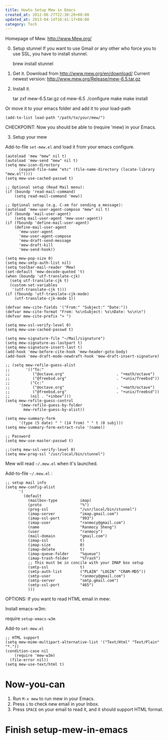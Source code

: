 ```yaml
---
title: Howto Setup Mew in Emacs
created_at: 2012-06-27T22:38:20+08:00
updated_at: 2013-04-14T10:41:17+08:00
category: Tech
---
```


Homepage of Mew. http://www.Mew.org/

0. Setup stunnel
If you want to use Gmail or any other who force you to use SSL, you have to install stunnel.

    brew install stunnel

1. Get it.
Download from http://www.mew.org/en/download/
Current newest version: http://www.mew.org/Release/mew-6.5.tar.gz

2. Install it.

    tar zxf mew-6.5.tar.gz
    cd mew-6.5
    ./configure
    make
    make install

Or move it to your emacs folder and add it to your load-path

    (add-to-list load-path "/path/to/your/mew/")

CHECKPOINT:
  Now you should be able to (require 'mew) in your Emacs.

3. Setup your mew

Add-to-file `set-mew.el` and load it from your emacs configure.

    (autoload 'mew "mew" nil t)
    (autoload 'mew-send "mew" nil t)
    (setq mew-icon-directory
          (expand-file-name "etc" (file-name-directory (locate-library "mew.el"))))
    (setq mew-use-cached-passwd t)

    ;; Optional setup (Read Mail menu):
    (if (boundp 'read-mail-command)
        (setq read-mail-command 'mew))

    ;; Optional setup (e.g. C-xm for sending a message):
    (autoload 'mew-user-agent-compose "mew" nil t)
    (if (boundp 'mail-user-agent)
        (setq mail-user-agent 'mew-user-agent))
    (if (fboundp 'define-mail-user-agent)
        (define-mail-user-agent
          'mew-user-agent
          'mew-user-agent-compose
          'mew-draft-send-message
          'mew-draft-kill
          'mew-send-hook))

    (setq mew-pop-size 0)
    (setq mew-smtp-auth-list nil)
    (setq toolbar-mail-reader 'Mew)
    (set-default 'mew-decode-quoted 't)
    (when (boundp 'utf-translate-cjk)
      (setq utf-translate-cjk t)
      (custom-set-variables
       '(utf-translate-cjk t)))
    (if (fboundp 'utf-translate-cjk-mode)
        (utf-translate-cjk-mode 1))

    (defvar mew-cite-fields '("From:" "Subject:" "Date:"))
    (defvar mew-cite-format "From: %s\nSubject: %s\nDate: %s\n\n")
    (defvar mew-cite-prefix "> ")

    (setq mew-ssl-verify-level 0)
    (setq mew-use-cached-passwd t)

    (setq mew-signature-file "~/Mail/signature")
    (setq mew-signature-as-lastpart t)
    (setq mew-signature-insert-last t)
    (add-hook 'mew-before-cite-hook 'mew-header-goto-body)
    (add-hook 'mew-draft-mode-newdraft-hook 'mew-draft-insert-signature)

    ;; (setq mew-refile-guess-alist
    ;;       '(("To:"
    ;;          ("@octave.org"                       . "+math/octave")
    ;;          ("@freebsd.org"                      . "+unix/freebsd"))
    ;;         ("Cc:"
    ;;          ("@octave.org"                       . "+math/octave")
    ;;          ("@freebsd.org"                      . "+unix/freebsd"))
    ;;         (nil . "+inbox")))
    (setq mew-refile-guess-control
          '(mew-refile-guess-by-folder
            mew-refile-guess-by-alist))

    (setq mew-summary-form
          '(type (5 date) " " (14 from) " " t (0 subj)))
    (setq mew-summary-form-extract-rule '(name))

    ;; Password
    (setq mew-use-master-passwd t)

    ;;(setq mew-ssl-verify-level 0)
    (setq mew-prog-ssl "/usr/local/bin/stunnel")

Mew will read `~/.mew.el` when it's launched.

Add-to-file `~/.mew.el` :

    ;; setup mail info
    (setq mew-config-alist
          '(
            (default
              (mailbox-type          imap)
              (proto                 "%")
              (prog-ssl              "/usr/local/bin/stunnel")
              (imap-server           "imap.gmail.com")
              (imap-ssl-port         "993")
              (imap-user             "ranmocy@gmail.com")
              (name                  "Ranmocy Sheng")
              (user                  "ranmocy")
              (mail-domain           "gmail.com")
              (imap-ssl              t)
              (imap-size             0)
              (imap-delete           t)
              (imap-queue-folder     "%queue")
              (imap-trash-folder     "%Trash")
              ;; This must be in concile with your IMAP box setup
              (smtp-ssl              t)
              (smtp-auth-list        ("PLAIN" "LOGIN" "CRAM-MD5"))
              (smtp-user             "ranmocy@gmail.com")
              (smtp-server           "smtp.gmail.com")
              (smtp-ssl-port         "465")
              )))

OPTIONS:
If you want to read HTML email in mew:

Install emacs-w3m:

require `setup-emacs-w3m`

Add-to `set-mew.el`

    ;; HTML support
    (setq mew-mime-multipart-alternative-list '("Text/Html" "Text/Plain" "*."))
    (condition-case nil
        (require 'mew-w3m)
      (file-error nil))
    (setq mew-use-text/html t)

# Now-you-can #
1. Run `M-x mew` to run mew in your Emacs.
2. Press `i` to check new email in your Inbox.
3. Press `SPACE` on your email to read it, and it should support HTML format.

# Finish setup-mew-in-emacs #
